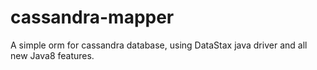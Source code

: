 cassandra-mapper
================

A simple orm for cassandra database, using DataStax java driver and all new Java8 features.
